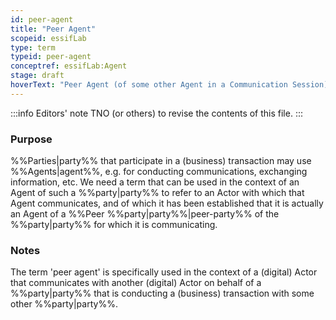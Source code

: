 ```yaml
---
id: peer-agent
title: "Peer Agent"
scopeid: essifLab
type: term
typeid: peer-agent
conceptref: essifLab:Agent
stage: draft
hoverText: "Peer Agent (of some other Agent in a Communication Session): the Agent with whom/which this other Agent is communicating in that Communication Session."
---
```


:::info Editors' note
TNO (or others) to revise the contents of this file.
:::

### Purpose
<!--State the purpose(s) for which it is necessary (or at least: desirable) to define <New Term>.-->
%%Parties|party%% that participate in a (business) transaction may use %%Agents|agent%%, e.g. for conducting communications, exchanging information, etc. We need a term that can be used in the context of an Agent of such a %%party|party%% to refer to an Actor with which that Agent communicates, and of which it has been established that it is actually an Agent of a %%Peer %%party|party%%|peer-party%% of the %%party|party%% for which it is communicating.

### Notes
<!--Usually, the meaning of a term will not be _exactly_ the same as that of the concept to which it refers. Often, there are slight differences in meaning, or the term may emphasize specific characteristics of the concept, so as to accommodate specific needs of the scope in which it is defined. Please describe such deviations/emphasized characteristics in this section, and which needs that helps accommodate.-->
The term 'peer agent' is specifically used in the context of a (digital) Actor that communicates with another (digital) Actor on behalf of a %%party|party%% that is conducting a (business) transaction with some other %%party|party%%.
